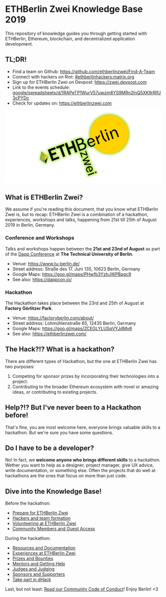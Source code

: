 # ETHBerlin Zwei Knowledge Base 2019

This repository of knowledge guides you through getting started with ETHBerlin, Ethereum, blockchain, and decentralized application development.

## TL;DR!

-   Find a team on Github: <https://github.com/ethberlinzwei/Find-A-Team>
-   Connect with hackers on Riot: [#ethberlinhackers:matrix.org](https://riot.im/app/#/room/#ethberlinhackers:matrix.org)
-   Sign up for ETHBerlin Zwei on Devpost: <https://zwei.devpost.com>
-   Link to the events schedule: [google/spreadsheets/d/1RAPeTP1WurV57uwzm8YS9MRn2lnQ5XK9rRlfJ3cPYDc](https://docs.google.com/spreadsheets/d/1RAPeTP1WurV57uwzm8YS9MRn2lnQ5XK9rRlfJ3cPYDc)
-   Check for updates on: <https://ethberlinzwei.com>

![ETHBerlin Zwei logo](./assets/mainlogo.png)

## What is ETHBerlin Zwei?
We assume if you're reading this document, that you know what ETHBerlin Zwei is, but to recap: ETHBerlin Zwei is a combination of a hackathon, experiences, workshops and talks, happening from 21st till 25th of August 2019 in Berlin, Germany.

### Conference and Workshops

Talks and workshops happen between the **21st and 23nd of August** as part of the [Dapp Conference](https://www.dappcon.io/) at **The Technical University of Berlin**.

- Venue: <https://www.tu-berlin.de/>
- Street address: Straße des 17. Juni 135, 10623 Berlin, Germany
- Google Maps: <https://goo.gl/maps/PHwfb3YzhJWPBagc9>
- See also: <https://dappcon.io/>

### Hackathon

The Hackathon takes place between the 23rd and 25th of August at **Factory Görlitzer Park**.

- Venue: <https://factoryberlin.com/about/>
- Street address: Lohmühlenstraße 65, 12435 Berlin, Germany
- Google Maps: <https://goo.gl/maps/ZCEGLYLUSqVYJdMv6>
- See also: <https://ethberlinzwei.com/>

## The Hack?!? What is a hackathon?
There are different types of Hackathon, but the one at ETHBerlin Zwei has two purposes:

1.  Competing for sponsor prizes by incorporating their technologies into a project.
2.  Contributing to the broader Ethereum ecosystem with novel or amazing ideas, or contributing to existing projects.

## Help?!? But I've never been to a Hackathon before!
That's fine, you are most welcome here, everyone brings valuable skills to a hackathon. But we're sure you have some questions.

## Do I have to be a developer?
No! In fact, we **welcome anyone who brings different skills** to a hackathon. Wether you want to help as a designer, project manager, give UX advice, write documentation, or something else. Often the projects that do well at hackathons are the ones that focus on more than just code.

## Dive into the Knowledge Base!
Before the hackathon:
- [Prepare for ETHBerlin Zwei](./the-event.md)
- [Hackers and team formation](./hackers.md)
- [Volunteering at ETHBerlin Zwei](./volunteers.md)
- [Community Members and Guest Access](./guests.md)

During the hackathon:
- [Resources and Documentation](./resources.md)
- [Experiences at ETHBerlin Zwei](./experiences.md)
- [Prizes and Bounties](./bounties.md)
- [Mentors and Getting Help](./mentors.md)
- [Judges and Judging](./judges.md)
- [Sponsors and Supporters](./sponsors.md)
- [Take part in dHack](./DHack.md)

Last, but not least: [Read our Community Code of Conduct](./code-of-conduct.md)! Enjoy Berlin! <3
